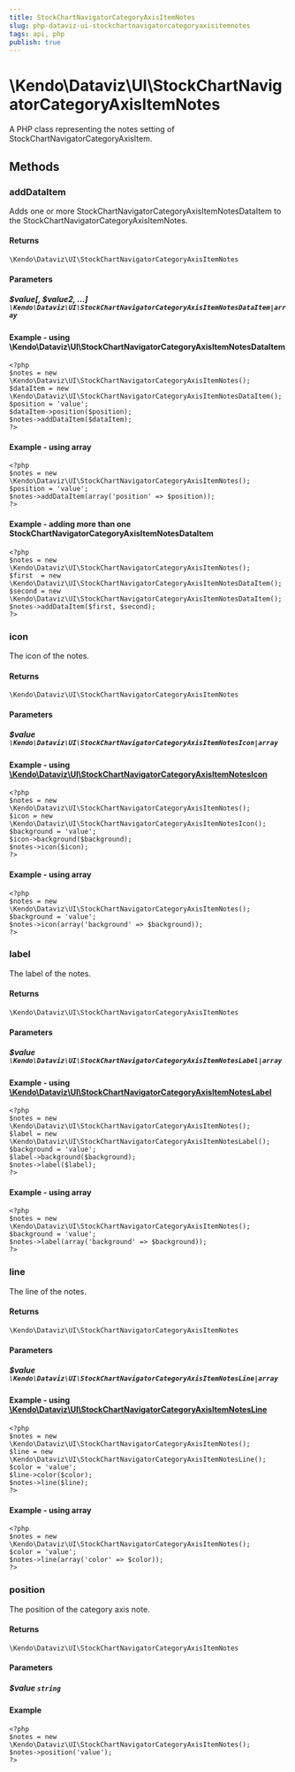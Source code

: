 ```yaml
---
title: StockChartNavigatorCategoryAxisItemNotes
slug: php-dataviz-ui-stockchartnavigatorcategoryaxisitemnotes
tags: api, php
publish: true
---
```


# \Kendo\Dataviz\UI\StockChartNavigatorCategoryAxisItemNotes

A PHP class representing the notes setting of StockChartNavigatorCategoryAxisItem.


## Methods

### addDataItem

Adds one or more StockChartNavigatorCategoryAxisItemNotesDataItem to the StockChartNavigatorCategoryAxisItemNotes.

#### Returns
`\Kendo\Dataviz\UI\StockChartNavigatorCategoryAxisItemNotes`

#### Parameters

##### $value[, $value2, ...] `\Kendo\Dataviz\UI\StockChartNavigatorCategoryAxisItemNotesDataItem|array`

#### Example - using \Kendo\Dataviz\UI\StockChartNavigatorCategoryAxisItemNotesDataItem

    <?php
    $notes = new \Kendo\Dataviz\UI\StockChartNavigatorCategoryAxisItemNotes();
    $dataItem = new \Kendo\Dataviz\UI\StockChartNavigatorCategoryAxisItemNotesDataItem();
    $position = 'value';
    $dataItem->position($position);
    $notes->addDataItem($dataItem);
    ?>

#### Example - using array

    <?php
    $notes = new \Kendo\Dataviz\UI\StockChartNavigatorCategoryAxisItemNotes();
    $position = 'value';
    $notes->addDataItem(array('position' => $position));
    ?>

#### Example - adding more than one StockChartNavigatorCategoryAxisItemNotesDataItem

    <?php
    $notes = new \Kendo\Dataviz\UI\StockChartNavigatorCategoryAxisItemNotes();
    $first  = new \Kendo\Dataviz\UI\StockChartNavigatorCategoryAxisItemNotesDataItem();
    $second = new \Kendo\Dataviz\UI\StockChartNavigatorCategoryAxisItemNotesDataItem();
    $notes->addDataItem($first, $second);
    ?>

### icon

The icon of the notes.

#### Returns
`\Kendo\Dataviz\UI\StockChartNavigatorCategoryAxisItemNotes`

#### Parameters

##### $value `\Kendo\Dataviz\UI\StockChartNavigatorCategoryAxisItemNotesIcon|array`


#### Example - using [\Kendo\Dataviz\UI\StockChartNavigatorCategoryAxisItemNotesIcon](/api/wrappers/php/Kendo/Dataviz/UI/StockChartNavigatorCategoryAxisItemNotesIcon)
    <?php
    $notes = new \Kendo\Dataviz\UI\StockChartNavigatorCategoryAxisItemNotes();
    $icon = new \Kendo\Dataviz\UI\StockChartNavigatorCategoryAxisItemNotesIcon();
    $background = 'value';
    $icon->background($background);
    $notes->icon($icon);
    ?>

#### Example - using array

    <?php
    $notes = new \Kendo\Dataviz\UI\StockChartNavigatorCategoryAxisItemNotes();
    $background = 'value';
    $notes->icon(array('background' => $background));
    ?>

### label

The label of the notes.

#### Returns
`\Kendo\Dataviz\UI\StockChartNavigatorCategoryAxisItemNotes`

#### Parameters

##### $value `\Kendo\Dataviz\UI\StockChartNavigatorCategoryAxisItemNotesLabel|array`


#### Example - using [\Kendo\Dataviz\UI\StockChartNavigatorCategoryAxisItemNotesLabel](/api/wrappers/php/Kendo/Dataviz/UI/StockChartNavigatorCategoryAxisItemNotesLabel)
    <?php
    $notes = new \Kendo\Dataviz\UI\StockChartNavigatorCategoryAxisItemNotes();
    $label = new \Kendo\Dataviz\UI\StockChartNavigatorCategoryAxisItemNotesLabel();
    $background = 'value';
    $label->background($background);
    $notes->label($label);
    ?>

#### Example - using array

    <?php
    $notes = new \Kendo\Dataviz\UI\StockChartNavigatorCategoryAxisItemNotes();
    $background = 'value';
    $notes->label(array('background' => $background));
    ?>

### line

The line of the notes.

#### Returns
`\Kendo\Dataviz\UI\StockChartNavigatorCategoryAxisItemNotes`

#### Parameters

##### $value `\Kendo\Dataviz\UI\StockChartNavigatorCategoryAxisItemNotesLine|array`


#### Example - using [\Kendo\Dataviz\UI\StockChartNavigatorCategoryAxisItemNotesLine](/api/wrappers/php/Kendo/Dataviz/UI/StockChartNavigatorCategoryAxisItemNotesLine)
    <?php
    $notes = new \Kendo\Dataviz\UI\StockChartNavigatorCategoryAxisItemNotes();
    $line = new \Kendo\Dataviz\UI\StockChartNavigatorCategoryAxisItemNotesLine();
    $color = 'value';
    $line->color($color);
    $notes->line($line);
    ?>

#### Example - using array

    <?php
    $notes = new \Kendo\Dataviz\UI\StockChartNavigatorCategoryAxisItemNotes();
    $color = 'value';
    $notes->line(array('color' => $color));
    ?>

### position
The position of the category axis note.

#### Returns
`\Kendo\Dataviz\UI\StockChartNavigatorCategoryAxisItemNotes`

#### Parameters

##### $value `string`



#### Example 
    <?php
    $notes = new \Kendo\Dataviz\UI\StockChartNavigatorCategoryAxisItemNotes();
    $notes->position('value');
    ?>

 
